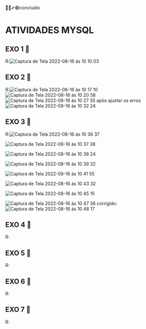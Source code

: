 👍🏽✔🟢concluído

# ATIVIDADES MYSQL

## EXO 1 🚀 

R:![Captura de Tela 2022-08-16 às 10 10 03](https://user-images.githubusercontent.com/90638175/184887562-e6f82958-c1e7-4ec1-bd27-300c653de3d5.png)


## EXO 2 🚀 
R:![Captura de Tela 2022-08-16 às 10 17 10](https://user-images.githubusercontent.com/90638175/184889154-e00a6bdd-931d-49ef-a90f-e3eaec4408a4.png)
![Captura de Tela 2022-08-16 às 10 20 58](https://user-images.githubusercontent.com/90638175/184889931-146fa8fe-cece-4831-8896-441905c9630e.png)
![Captura de Tela 2022-08-16 às 10 27 35](https://user-images.githubusercontent.com/90638175/184891199-5b953dd0-2697-454e-a98f-1cdb4d556910.png)
após ajustar os erros
![Captura de Tela 2022-08-16 às 10 32 24](https://user-images.githubusercontent.com/90638175/184892224-af4c9c09-0666-4522-9105-9d041489c7ed.png)



## EXO 3 🚀 

R:![Captura de Tela 2022-08-16 às 10 36 37](https://user-images.githubusercontent.com/90638175/184893152-1bbf2dc8-4b69-406e-9634-028c9d126c2f.png)

![Captura de Tela 2022-08-16 às 10 37 38](https://user-images.githubusercontent.com/90638175/184893373-a41ea05e-3f46-4a5c-94a4-bd312c9d1922.png)

![Captura de Tela 2022-08-16 às 10 38 24](https://user-images.githubusercontent.com/90638175/184893549-c8d278cc-6d42-418c-bc09-32a07ccc66e4.png)

![Captura de Tela 2022-08-16 às 10 39 32](https://user-images.githubusercontent.com/90638175/184893800-f565cc6d-5280-4464-ab6f-d1a62be52e59.png)

![Captura de Tela 2022-08-16 às 10 41 55](https://user-images.githubusercontent.com/90638175/184894335-faf0ce04-9c4a-4ff4-b154-311473e46dac.png)

![Captura de Tela 2022-08-16 às 10 43 32](https://user-images.githubusercontent.com/90638175/184894701-df6592bd-22c2-4ddb-8c22-c5eae05a76b7.png)

![Captura de Tela 2022-08-16 às 10 45 15](https://user-images.githubusercontent.com/90638175/184895093-e57bdaaf-f1ea-4196-9ff1-101a31345b7d.png)

![Captura de Tela 2022-08-16 às 10 47 36](https://user-images.githubusercontent.com/90638175/184895588-550993bd-7824-451b-8431-fb98fa1eaaf4.png)
corrigido:
![Captura de Tela 2022-08-16 às 10 48 17](https://user-images.githubusercontent.com/90638175/184895737-57415ba9-25fd-4032-9bb2-42faafff1bbf.png)


## EXO 4 🚀 

R:

## EXO 5 🚀 

R:

## EXO 6 🚀 

R:

## EXO 7 🚀 

R:

